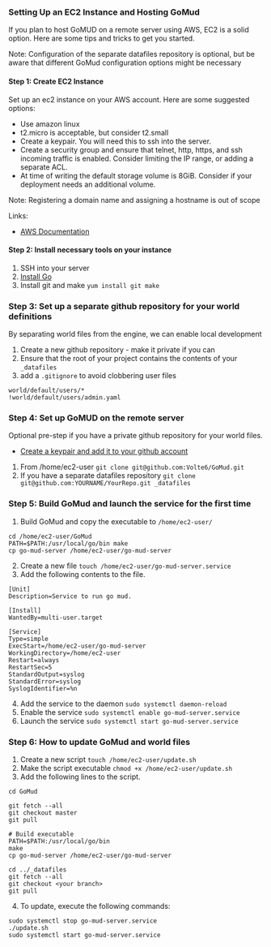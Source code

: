 ### Setting Up an EC2 Instance and Hosting GoMud

If you plan to host GoMUD on a remote server using AWS, EC2 is a solid option. Here are some tips and tricks to get you started.

Note: Configuration of the separate datafiles repository is optional, but be aware that different GoMud configuration options might be necessary

#### Step 1: Create EC2 Instance

Set up an ec2 instance on your AWS account. Here are some suggested options:
* Use amazon linux
* t2.micro is acceptable, but consider t2.small
* Create a keypair. You will need this to ssh into the server.
* Create a security group and ensure that telnet, http, https, and ssh incoming traffic is enabled. Consider limiting the IP range, or adding a separate ACL.
* At time of writing the default storage volume is 8GiB. Consider if your deployment needs an additional volume.

Note: Registering a domain name and assigning a hostname is out of scope

Links:
* [AWS Documentation](https://docs.aws.amazon.com/AWSEC2/latest/UserGuide/EC2_GetStarted.html)

#### Step 2: Install necessary tools on your instance

1. SSH into your server
2. [Install Go](https://go.dev/doc/install)
3. Install git and make `yum install git make`

### Step 3: Set up a separate github repository for your world definitions

By separating world files from the engine, we can enable local development

1. Create a new github repository - make it private if you can
2. Ensure that the root of your project contains the contents of your `_datafiles`
3. add a `.gitignore` to avoid clobbering user files
```
world/default/users/*
!world/default/users/admin.yaml
```

### Step 4: Set up GoMUD on the remote server

Optional pre-step if you have a private github repository for your world files.
* [Create a keypair and add it to your github account](https://docs.github.com/en/authentication/connecting-to-github-with-ssh/generating-a-new-ssh-key-and-adding-it-to-the-ssh-agent)

1. From /home/ec2-user `git clone git@github.com:Volte6/GoMud.git`
2. If you have a separate datafiles repository `git clone git@github.com:YOURNAME/YourRepo.git _datafiles`

### Step 5: Build GoMud and launch the service for the first time

1. Build GoMud and copy the executable to `/home/ec2-user/`
```
cd /home/ec2-user/GoMud
PATH=$PATH:/usr/local/go/bin make
cp go-mud-server /home/ec2-user/go-mud-server
```
2. Create a new file `touch /home/ec2-user/go-mud-server.service`
3. Add the following contents to the file.
```
[Unit]
Description=Service to run go mud.

[Install]
WantedBy=multi-user.target

[Service]
Type=simple
ExecStart=/home/ec2-user/go-mud-server
WorkingDirectory=/home/ec2-user
Restart=always
RestartSec=5
StandardOutput=syslog
StandardError=syslog
SyslogIdentifier=%n
```
4. Add the service to the daemon `sudo systemctl daemon-reload`
5. Enable the service `sudo systemctl enable go-mud-server.service`
5. Launch the service `sudo systemctl start go-mud-server.service`


### Step 6: How to update GoMud and world files
1. Create a new script `touch /home/ec2-user/update.sh`
2. Make the script executable `chmod +x /home/ec2-user/update.sh`
3. Add the following lines to the script.
```
cd GoMud

git fetch --all
git checkout master
git pull

# Build executable
PATH=$PATH:/usr/local/go/bin
make
cp go-mud-server /home/ec2-user/go-mud-server

cd ../_datafiles
git fetch --all
git checkout <your branch>
git pull
```
4. To update, execute the following commands:
```
sudo systemctl stop go-mud-server.service
./update.sh
sudo systemctl start go-mud-server.service
```
